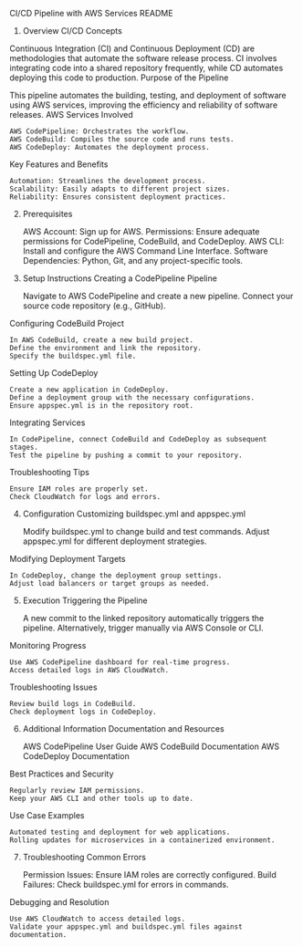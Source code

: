 CI/CD Pipeline with AWS Services README
1. Overview
CI/CD Concepts

Continuous Integration (CI) and Continuous Deployment (CD) are methodologies that automate the software release process. CI involves integrating code into a shared repository frequently, while CD automates deploying this code to production.
Purpose of the Pipeline

This pipeline automates the building, testing, and deployment of software using AWS services, improving the efficiency and reliability of software releases.
AWS Services Involved

    AWS CodePipeline: Orchestrates the workflow.
    AWS CodeBuild: Compiles the source code and runs tests.
    AWS CodeDeploy: Automates the deployment process.

Key Features and Benefits

    Automation: Streamlines the development process.
    Scalability: Easily adapts to different project sizes.
    Reliability: Ensures consistent deployment practices.

2. Prerequisites

    AWS Account: Sign up for AWS.
    Permissions: Ensure adequate permissions for CodePipeline, CodeBuild, and CodeDeploy.
    AWS CLI: Install and configure the AWS Command Line Interface.
    Software Dependencies: Python, Git, and any project-specific tools.

3. Setup Instructions
Creating a CodePipeline Pipeline

    Navigate to AWS CodePipeline and create a new pipeline.
    Connect your source code repository (e.g., GitHub).

Configuring CodeBuild Project

    In AWS CodeBuild, create a new build project.
    Define the environment and link the repository.
    Specify the buildspec.yml file.

Setting Up CodeDeploy

    Create a new application in CodeDeploy.
    Define a deployment group with the necessary configurations.
    Ensure appspec.yml is in the repository root.

Integrating Services

    In CodePipeline, connect CodeBuild and CodeDeploy as subsequent stages.
    Test the pipeline by pushing a commit to your repository.

Troubleshooting Tips

    Ensure IAM roles are properly set.
    Check CloudWatch for logs and errors.

4. Configuration
Customizing buildspec.yml and appspec.yml

    Modify buildspec.yml to change build and test commands.
    Adjust appspec.yml for different deployment strategies.

Modifying Deployment Targets

    In CodeDeploy, change the deployment group settings.
    Adjust load balancers or target groups as needed.

5. Execution
Triggering the Pipeline

    A new commit to the linked repository automatically triggers the pipeline.
    Alternatively, trigger manually via AWS Console or CLI.

Monitoring Progress

    Use AWS CodePipeline dashboard for real-time progress.
    Access detailed logs in AWS CloudWatch.

Troubleshooting Issues

    Review build logs in CodeBuild.
    Check deployment logs in CodeDeploy.

6. Additional Information
Documentation and Resources

    AWS CodePipeline User Guide
    AWS CodeBuild Documentation
    AWS CodeDeploy Documentation

Best Practices and Security

    Regularly review IAM permissions.
    Keep your AWS CLI and other tools up to date.

Use Case Examples

    Automated testing and deployment for web applications.
    Rolling updates for microservices in a containerized environment.

7. Troubleshooting
Common Errors

    Permission Issues: Ensure IAM roles are correctly configured.
    Build Failures: Check buildspec.yml for errors in commands.

Debugging and Resolution

    Use AWS CloudWatch to access detailed logs.
    Validate your appspec.yml and buildspec.yml files against documentation.
